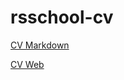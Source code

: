# rsschool-cv
[CV Markdown](https://lls634.github.io/rsschool-cv/cv)

[CV Web](https://lls634.github.io/rsschool-cv/)

